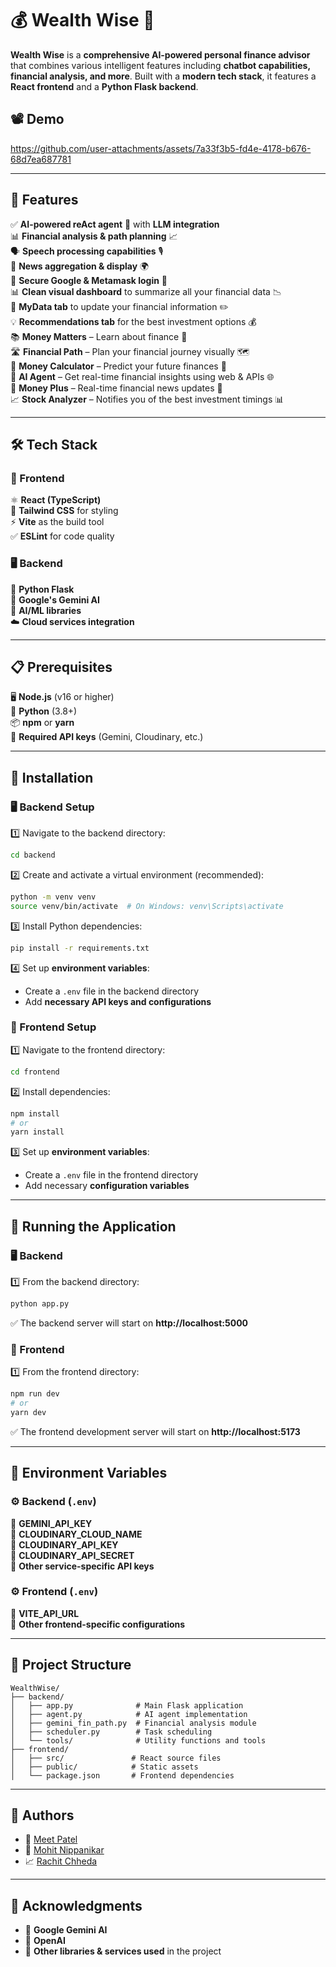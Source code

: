 # 💰 Wealth Wise 🚀  

**Wealth Wise** is a **comprehensive AI-powered personal finance advisor** that combines various intelligent features including **chatbot capabilities, financial analysis, and more**. Built with a **modern tech stack**, it features a **React frontend** and a **Python Flask backend**.  

## 📽️ Demo

https://github.com/user-attachments/assets/7a33f3b5-fd4e-4178-b676-68d7ea687781

---

## 🌟 Features  

✅ **AI-powered reAct agent** 🤖 with **LLM integration**  
📊 **Financial analysis & path planning** 📈  
🗣️ **Speech processing capabilities** 🎙️  
📰 **News aggregation & display** 🌍  
🔐 **Secure Google & Metamask login** 🔑  
📊 **Clean visual dashboard** to summarize all your financial data 📉  
📂 **MyData tab** to update your financial information ✏️  
💡 **Recommendations tab** for the best investment options 💰  
📚 **Money Matters** – Learn about finance 🏦  
🛣️ **Financial Path** – Plan your financial journey visually 🗺️  
🧮 **Money Calculator** – Predict your future finances 📅  
🧠 **AI Agent** – Get real-time financial insights using web & APIs 🌐  
🚀 **Money Plus** – Real-time financial news updates 📰  
📈 **Stock Analyzer** – Notifies you of the best investment timings 📊  

---  

## 🛠️ Tech Stack  

### 🎨 Frontend  
⚛️ **React (TypeScript)**  
🎨 **Tailwind CSS** for styling  
⚡ **Vite** as the build tool  
✅ **ESLint** for code quality  

### 🖥️ Backend  
🐍 **Python Flask**  
🧠 **Google's Gemini AI**  
🤖 **AI/ML libraries**  
☁️ **Cloud services integration**  

---  

## 📋 Prerequisites  

🖥️ **Node.js** (v16 or higher)  
🐍 **Python** (3.8+)  
📦 **npm** or **yarn**  
🔑 **Required API keys** (Gemini, Cloudinary, etc.)  

---  

## 🔧 Installation  

### 🖥️ Backend Setup  
1️⃣ Navigate to the backend directory:  
   ```bash
   cd backend
   ```  
2️⃣ Create and activate a virtual environment (recommended):  
   ```bash
   python -m venv venv
   source venv/bin/activate  # On Windows: venv\Scripts\activate
   ```  
3️⃣ Install Python dependencies:  
   ```bash
   pip install -r requirements.txt
   ```  
4️⃣ Set up **environment variables**:  
   - Create a `.env` file in the backend directory  
   - Add **necessary API keys and configurations**  

### 🎨 Frontend Setup  
1️⃣ Navigate to the frontend directory:  
   ```bash
   cd frontend
   ```  
2️⃣ Install dependencies:  
   ```bash
   npm install
   # or
   yarn install
   ```  
3️⃣ Set up **environment variables**:  
   - Create a `.env` file in the frontend directory  
   - Add necessary **configuration variables**  

---  

## 🚀 Running the Application  

### 🖥️ Backend  
1️⃣ From the backend directory:  
   ```bash
   python app.py
   ```  
   ✅ The backend server will start on **http://localhost:5000**  

### 🎨 Frontend  
1️⃣ From the frontend directory:  
   ```bash
   npm run dev
   # or
   yarn dev
   ```  
   ✅ The frontend development server will start on **http://localhost:5173**  

---  

## 🔑 Environment Variables  

### ⚙️ Backend (`.env`)  
🔹 **GEMINI_API_KEY**  
🔹 **CLOUDINARY_CLOUD_NAME**  
🔹 **CLOUDINARY_API_KEY**  
🔹 **CLOUDINARY_API_SECRET**  
🔹 **Other service-specific API keys**  

### ⚙️ Frontend (`.env`)  
🔹 **VITE_API_URL**  
🔹 **Other frontend-specific configurations**  

---  

## 📁 Project Structure  

```
WealthWise/
├── backend/
│   ├── app.py              # Main Flask application
│   ├── agent.py            # AI agent implementation
│   ├── gemini_fin_path.py  # Financial analysis module
│   ├── scheduler.py        # Task scheduling
│   └── tools/              # Utility functions and tools
├── frontend/
│   ├── src/               # React source files
│   ├── public/            # Static assets
│   └── package.json       # Frontend dependencies
```

---  

## 👥 Authors  

- 🚀 [Meet Patel](https://www.linkedin.com/in/meet244/)  
- 🤖 [Mohit Nippanikar](https://www.linkedin.com/in/mohitnippanikar/)  
- 📈 [Rachit Chheda](https://www.linkedin.com/in/rachit-chheda-a1224124a/)  

---  

## 🙏 Acknowledgments  

- 🧠 **Google Gemini AI**  
- 🤖 **OpenAI**  
- 🔗 **Other libraries & services used** in the project  
